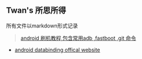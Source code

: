 ## Twan's 所思所得

所有文件以markdown形式记录

> [android 刷机教程,包含常用adb ,fastboot ,git 命令](https://github.com/twangithub/TwanLib/blob/master/1\)%20android%E5%B8%B8%E7%94%A8%E5%91%BD%E4%BB%A4.md)

- [android databinding offical website](https://developer.android.com/topic/libraries/data-binding/index.html?hl=zh-cn)

